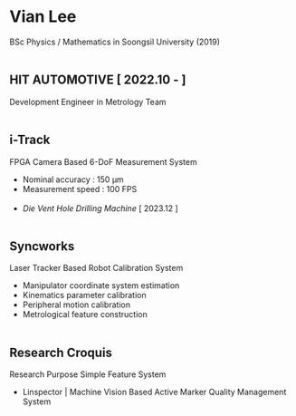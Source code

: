 # Vian Lee #
BSc Physics / Mathematics in Soongsil University (2019)
<br/></br>
## HIT AUTOMOTIVE [ 2022.10 - ] ## 
Development Engineer in Metrology Team
<br/></br>
## i-Track ##
FPGA Camera Based 6-DoF Measurement System
- Nominal accuracy : 150 μm
- Measurement speed : 100 FPS
<br/></br>
- *Die Vent Hole Drilling Machine* [ 2023.12 ]
<br/></br>

## Syncworks ##
Laser Tracker Based Robot Calibration System
- Manipulator coordinate system estimation
- Kinematics parameter calibration
- Peripheral motion calibration
- Metrological feature construction
<br/></br>
## Research Croquis ##
Research Purpose Simple Feature System
- Linspector | Machine Vision Based Active Marker Quality Management System

  
<!---
Metrologist-Vian/Metrologist-Vian is a ✨ special ✨ repository because its `README.md` (this file) appears on your GitHub profile.
You can click the Preview link to take a look at your changes.
--->
